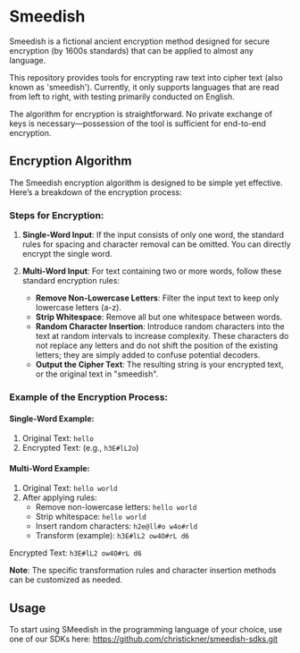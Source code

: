 # Smeedish

Smeedish is a fictional ancient encryption method designed for secure encryption (by 1600s standards) that can be applied to almost any language.

This repository provides tools for encrypting raw text into cipher text (also known as 'smeedish'). Currently, it only supports languages that are read from left to right, with testing primarily conducted on English.

The algorithm for encryption is straightforward. No private exchange of keys is necessary—possession of the tool is sufficient for end-to-end encryption.

## Encryption Algorithm

The Smeedish encryption algorithm is designed to be simple yet effective. Here’s a breakdown of the encryption process:

### Steps for Encryption:

1. **Single-Word Input**: If the input consists of only one word, the standard rules for spacing and character removal can be omitted. You can directly encrypt the single word.

2. **Multi-Word Input**: For text containing two or more words, follow these standard encryption rules:
   - **Remove Non-Lowercase Letters**: Filter the input text to keep only lowercase letters (a-z).
   - **Strip Whitespace**: Remove all but one whitespace between words.
   - **Random Character Insertion**: Introduce random characters into the text at random intervals to increase complexity. These characters do not replace any letters and do not shift the position of the existing letters; they are simply added to confuse potential decoders.
   - **Output the Cipher Text**: The resulting string is your encrypted text, or the original text in "smeedish".

### Example of the Encryption Process:

#### Single-Word Example:
1. Original Text: `hello`
2. Encrypted Text: (e.g., `h3E#lL2o`)

#### Multi-Word Example:
1. Original Text: `hello world`
2. After applying rules:
   - Remove non-lowercase letters: `hello world`
   - Strip whitespace: `hello world`
   - Insert random characters: `h2e@ll#o w4o#rld`
   - Transform (example): `h3E#lL2 ow4O#rL d6`

Encrypted Text: `h3E#lL2 ow4O#rL d6`

**Note**: The specific transformation rules and character insertion methods can be customized as needed.

## Usage

To start using SMeedish in the programming language of your choice, use one of our SDKs here: https://github.com/christickner/smeedish-sdks.git
